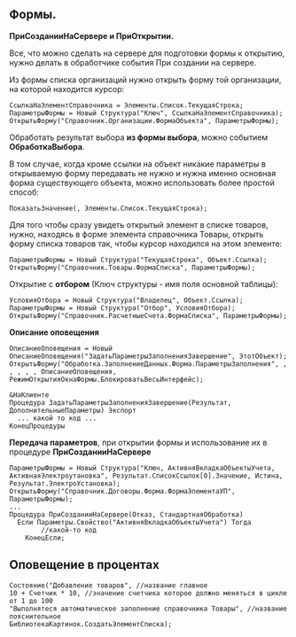 
## Формы. 

**ПриСозданииНаСервере и ПриОткрытии.**

Все, что можно сделать на сервере для подготовки формы к открытию, нужно делать в обработчике события При создании на сервере.

Из формы списка организаций нужно открыть форму той организации, на которой находится курсор:
```
СсылкаНаЭлементСправочника = Элементы.Список.ТекущаяСтрока;
ПараметрыФормы = Новый Структура("Ключ", СсылкаНаЭлементСправочника);
ОткрытьФорму("Справочник.Организации.ФормаОбъекта", ПараметрыФормы);
```

Обработать результат выбора **из формы выбора**, можно событием **ОбработкаВыбора**.

В том случае, когда кроме ссылки на объект никакие параметры в открываемую форму передавать не нужно и нужна именно основная форма существующего объекта, можно использовать более простой способ:
```
ПоказатьЗначение(, Элементы.Список.ТекущаяСтрока);
```

Для того чтобы сразу увидеть открытый элемент в списке товаров, нужно, находясь в форме элемента справочника Товары, открыть форму списка товаров так, чтобы курсор находился на этом элементе:
```
ПараметрыФормы = Новый Структура("ТекущаяСтрока", Объект.Ссылка);
ОткрытьФорму("Справочник.Товары.ФормаСписка", ПараметрыФормы);
```

Открытие с **отбором** (Ключ структуры - имя поля основной таблицы):
```
УсловияОтбора = Новый Структура("Владелец", Объект.Ссылка);
ПараметрыФормы = Новый Структура("Отбор", УсловияОтбора);
ОткрытьФорму("Справочник.РасчетныеСчета.ФормаСписка", ПараметрыФормы);
```

**Описание оповещения**
```
ОписаниеОповещения = Новый ОписаниеОповещения("ЗадатьПараметрыЗаполненияЗавершение", ЭтотОбъект);
ОткрытьФорму("Обработка.ЗаполнениеДанных.Форма.ПараметрыЗаполнения", , , , , , ОписаниеОповещения, РежимОткрытияОкнаФормы.БлокироватьВесьИнтерфейс);

&НаКлиенте
Процедура ЗадатьПараметрыЗаполненияЗавершение(Результат, ДополнительныеПараметры) Экспорт
  ... какой то код ... 
КонецПроцедуры
```

**Передача параметров**, при открытии формы и использование их в процедуре **ПриСозданииНаСервере**
```
ПараметрыФормы = Новый Структура("Ключ, АктивняВкладкаОбъектыУчета, АктивнаяЭлектроутановка", Результат.СписокСсылок[0].Значение, Истина, Результат.ЭлектроУстановка);
ОткрытьФорму("Справочник.Договоры.Форма.ФормаЭлементаУП", ПараметрыФормы);
...
Процедура ПриСозданииНаСервере(Отказ, СтандартнаяОбработка)
  Если Параметры.Свойство("АктивняВкладкаОбъектыУчета") Тогда
		//какой-то код
	КонецЕсли;
```

## Оповещение в процентах

```
Состояние("Добавление товаров", //название главное
10 + Счетчик * 10, //значение счетчика которое должно меняться в цикле от 1 до 100
"Выполнятеся автоматическое заполнение справочника Товары", //название пояснительное
БиблиотекаКартинок.СоздатьЭлементСписка);
```











